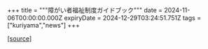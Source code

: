 +++
title = """障がい者福祉制度ガイドブック"""
date = 2024-11-06T00:00:00.000Z
expiryDate = 2024-12-29T03:24:51.751Z
tags = ["kuriyama","news"]
+++


[[source]](https://www.town.kuriyama.hokkaido.jp/soshiki/39/29310.html)
